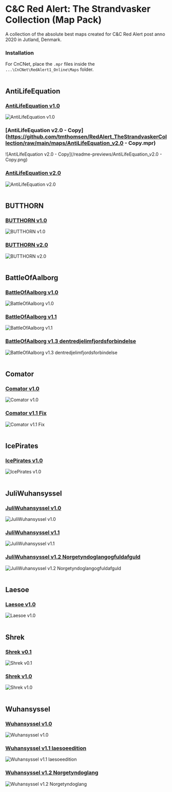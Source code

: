 # C&C Red Alert: The Strandvasker Collection (Map Pack)
A collection of the absolute best maps created for C&C Red Alert post anno 2020 in Jutland, Denmark.<br>

### Installation
For CnCNet, place the `.mpr` files inside the `...\CnCNet\RedAlert1_Online\Maps` folder.<br><br>

## AntiLifeEquation
### [AntiLifeEquation v1.0](https://github.com/tmthomsen/RedAlert_TheStrandvaskerCollection/raw/main/maps/AntiLifeEquation_v1.0.mpr)<br>
![AntiLifeEquation v1.0](/readme-previews/AntiLifeEquation_v1.0.png)<br>
### [AntiLifeEquation v2.0 - Copy](https://github.com/tmthomsen/RedAlert_TheStrandvaskerCollection/raw/main/maps/AntiLifeEquation_v2.0 - Copy.mpr)<br>
![AntiLifeEquation v2.0 - Copy](/readme-previews/AntiLifeEquation_v2.0 - Copy.png)<br>
### [AntiLifeEquation v2.0](https://github.com/tmthomsen/RedAlert_TheStrandvaskerCollection/raw/main/maps/AntiLifeEquation_v2.0.mpr)<br>
![AntiLifeEquation v2.0](/readme-previews/AntiLifeEquation_v2.0.png)<br>
<br>
## BUTTHORN
### [BUTTHORN v1.0](https://github.com/tmthomsen/RedAlert_TheStrandvaskerCollection/raw/main/maps/BUTTHORN_v1.0.mpr)<br>
![BUTTHORN v1.0](/readme-previews/BUTTHORN_v1.0.png)<br>
### [BUTTHORN v2.0](https://github.com/tmthomsen/RedAlert_TheStrandvaskerCollection/raw/main/maps/BUTTHORN_v2.0.mpr)<br>
![BUTTHORN v2.0](/readme-previews/BUTTHORN_v2.0.png)<br>
<br>
## BattleOfAalborg
### [BattleOfAalborg v1.0](https://github.com/tmthomsen/RedAlert_TheStrandvaskerCollection/raw/main/maps/BattleOfAalborg_v1.0.mpr)<br>
![BattleOfAalborg v1.0](/readme-previews/BattleOfAalborg_v1.0.png)<br>
### [BattleOfAalborg v1.1](https://github.com/tmthomsen/RedAlert_TheStrandvaskerCollection/raw/main/maps/BattleOfAalborg_v1.1.mpr)<br>
![BattleOfAalborg v1.1](/readme-previews/BattleOfAalborg_v1.1.png)<br>
### [BattleOfAalborg v1.3 dentredjelimfjordsforbindelse](https://github.com/tmthomsen/RedAlert_TheStrandvaskerCollection/raw/main/maps/BattleOfAalborg_v1.3_dentredjelimfjordsforbindelse.mpr)<br>
![BattleOfAalborg v1.3 dentredjelimfjordsforbindelse](/readme-previews/BattleOfAalborg_v1.3_dentredjelimfjordsforbindelse.png)<br>
<br>
## Comator
### [Comator v1.0](https://github.com/tmthomsen/RedAlert_TheStrandvaskerCollection/raw/main/maps/Comator_v1.0.mpr)<br>
![Comator v1.0](/readme-previews/Comator_v1.0.png)<br>
### [Comator v1.1 Fix](https://github.com/tmthomsen/RedAlert_TheStrandvaskerCollection/raw/main/maps/Comator_v1.1_Fix.mpr)<br>
![Comator v1.1 Fix](/readme-previews/Comator_v1.1_Fix.png)<br>
<br>
## IcePirates
### [IcePirates v1.0](https://github.com/tmthomsen/RedAlert_TheStrandvaskerCollection/raw/main/maps/IcePirates_v1.0.mpr)<br>
![IcePirates v1.0](/readme-previews/IcePirates_v1.0.png)<br>
<br>
## JuliWuhansyssel
### [JuliWuhansyssel v1.0](https://github.com/tmthomsen/RedAlert_TheStrandvaskerCollection/raw/main/maps/JuliWuhansyssel_v1.0.mpr)<br>
![JuliWuhansyssel v1.0](/readme-previews/JuliWuhansyssel_v1.0.png)<br>
### [JuliWuhansyssel v1.1](https://github.com/tmthomsen/RedAlert_TheStrandvaskerCollection/raw/main/maps/JuliWuhansyssel_v1.1.mpr)<br>
![JuliWuhansyssel v1.1](/readme-previews/JuliWuhansyssel_v1.1.png)<br>
### [JuliWuhansyssel v1.2 Norgetyndoglangogfuldafguld](https://github.com/tmthomsen/RedAlert_TheStrandvaskerCollection/raw/main/maps/JuliWuhansyssel_v1.2_Norgetyndoglangogfuldafguld.mpr)<br>
![JuliWuhansyssel v1.2 Norgetyndoglangogfuldafguld](/readme-previews/JuliWuhansyssel_v1.2_Norgetyndoglangogfuldafguld.png)<br>
<br>
## Laesoe
### [Laesoe v1.0](https://github.com/tmthomsen/RedAlert_TheStrandvaskerCollection/raw/main/maps/Laesoe_v1.0.mpr)<br>
![Laesoe v1.0](/readme-previews/Laesoe_v1.0.png)<br>
<br>
## Shrek
### [Shrek v0.1](https://github.com/tmthomsen/RedAlert_TheStrandvaskerCollection/raw/main/maps/Shrek_v0.1.mpr)<br>
![Shrek v0.1](/readme-previews/Shrek_v0.1.png)<br>
### [Shrek v1.0](https://github.com/tmthomsen/RedAlert_TheStrandvaskerCollection/raw/main/maps/Shrek_v1.0.mpr)<br>
![Shrek v1.0](/readme-previews/Shrek_v1.0.png)<br>
<br>
## Wuhansyssel
### [Wuhansyssel v1.0](https://github.com/tmthomsen/RedAlert_TheStrandvaskerCollection/raw/main/maps/Wuhansyssel_v1.0.mpr)<br>
![Wuhansyssel v1.0](/readme-previews/Wuhansyssel_v1.0.png)<br>
### [Wuhansyssel v1.1 laesoeedition](https://github.com/tmthomsen/RedAlert_TheStrandvaskerCollection/raw/main/maps/Wuhansyssel_v1.1_laesoeedition.mpr)<br>
![Wuhansyssel v1.1 laesoeedition](/readme-previews/Wuhansyssel_v1.1_laesoeedition.png)<br>
### [Wuhansyssel v1.2 Norgetyndoglang](https://github.com/tmthomsen/RedAlert_TheStrandvaskerCollection/raw/main/maps/Wuhansyssel_v1.2_Norgetyndoglang.mpr)<br>
![Wuhansyssel v1.2 Norgetyndoglang](/readme-previews/Wuhansyssel_v1.2_Norgetyndoglang.png)<br>
<br>

